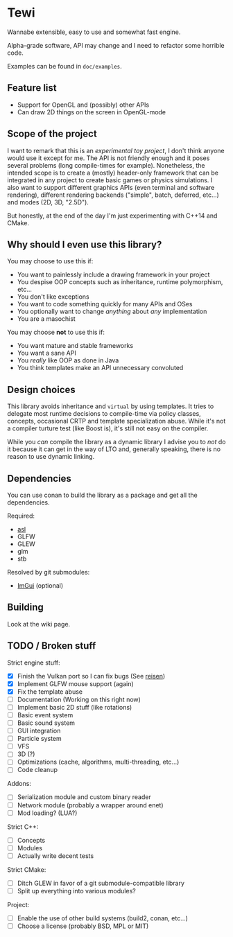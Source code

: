 # Tewi

Wannabe extensible, easy to use and somewhat fast engine.

Alpha-grade software, API may change and I need to refactor some horrible code.

Examples can be found in `doc/examples`.

## Feature list

 * Support for OpenGL and (possibly) other APIs
 * Can draw 2D things on the screen in OpenGL-mode

## Scope of the project

I want to remark that this is an _experimental toy project_, I don't think anyone would use it except for me.
The API is not friendly enough and it poses several problems (long compile-times for example).
Nonetheless, the intended scope is to create a (mostly) header-only framework that can be integrated in any project to create basic games or physics simulations. I also want to support different graphics APIs (even terminal and software rendering), different rendering backends ("simple", batch, deferred, etc...) and modes (2D, 3D, "2.5D").

But honestly, at the end of the day I'm just experimenting with C++14 and CMake.

## Why should I even use this library?

You may choose to use this if:

 * You want to painlessly include a drawing framework in your project
 * You despise OOP concepts such as inheritance, runtime polymorphism, etc...
 * You don't like exceptions
 * You want to code something quickly for many APIs and OSes
 * You optionally want to change _anything_ about _any_ implementation
 * You are a masochist

You may choose **not** to use this if:

 * You want mature and stable frameworks
 * You want a sane API
 * You _really_ like OOP as done in Java
 * You think templates make an API unnecessary convoluted

## Design choices

This library avoids inheritance and `virtual` by using templates.
It tries to delegate most runtime decisions to compile-time via policy classes, concepts, occasional CRTP and template specialization abuse.
While it's not a compiler turture test (like Boost is), it's still not easy on the compiler.

While you _can_ compile the library as a dynamic library I advise you to _not_ do it because it can get in the way of LTO and, generally speaking, there is no reason to use dynamic linking.

## Dependencies

You can use conan to build the library as a package and get all the dependencies.

Required:
 * [asl](https://github.com/andry-dev/asl)
 * GLFW
 * GLEW
 * glm
 * stb

Resolved by git submodules:
 * [ImGui](https://github.com/ocornut/imgui) (optional)

## Building

Look at the wiki page.

## TODO / Broken stuff

Strict engine stuff:

 * [x] Finish the Vulkan port so I can fix bugs (See [reisen](https://github.com/andry-dev/reisen))
 * [x] Implement GLFW mouse support (again)
 * [X] Fix the template abuse
 * [ ] Documentation (Working on this right now)
 * [ ] Implement basic 2D stuff (like rotations)
 * [ ] Basic event system
 * [ ] Basic sound system
 * [ ] GUI integration
 * [ ] Particle system
 * [ ] VFS
 * [ ] 3D (?)
 * [ ] Optimizations (cache, algorithms, multi-threading, etc...)
 * [ ] Code cleanup

Addons:

 * [ ] Serialization module and custom binary reader
 * [ ] Network module (probably a wrapper around enet)
 * [ ] Mod loading? (LUA?)

Strict C++:

 * [ ] Concepts
 * [ ] Modules
 * [ ] Actually write decent tests

Strict CMake:

 * [ ] Ditch GLEW in favor of a git submodule-compatible library
 * [ ] Split up everything into various modules?

Project:

 * [ ] Enable the use of other build systems (build2, conan, etc...)
 * [ ] Choose a license (probably BSD, MPL or MIT)

